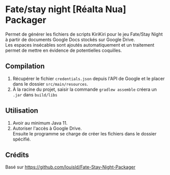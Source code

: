 # Fate/stay night [Réalta Nua] Packager

Permet de générer les fichiers de scripts KiriKiri pour le jeu Fate/Stay Night à partir de documents Google Docs stockés sur Google Drive.  
Les espaces insécables sont ajoutés automatiquement et un traitement permet de mettre en évidence de potentielles coquilles.

## Compilation

1) Récupérer le fichier `credentials.json` depuis l'API de Google et le placer dans le dossier `src/main/resources`.
2) À la racine du projet, saisir la commande `gradlew assemble` créera un `.jar` dans `build/libs`

## Utilisation

1) Avoir au minimum Java 11.
2) Autoriser l'accès à Google Drive.  
Ensuite le programme se charge de créer les fichiers dans le dossier spécifié.


## Crédits
Basé sur https://github.com/louisld/Fate-Stay-Night-Packager  
